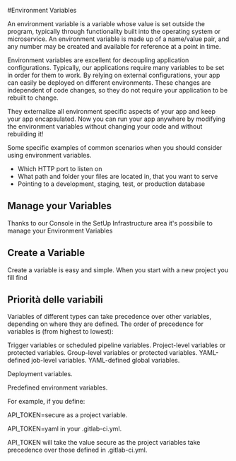 #Environment Variables

An environment variable is a variable whose value is set outside the program, typically through functionality built into the operating system or microservice.
An environment variable is made up of a name/value pair, and any number may be created and available for reference at a point in time.

Environment variables are excellent for decoupling application configurations. Typically, our applications require many variables to be set in order for them to work. By relying on external configurations, your app can easily be deployed on different environments. These changes are independent of code changes, so they do not require your application to be rebuilt to change.

They externalize all environment specific aspects of your app and keep your app encapsulated. Now you can run your app anywhere by modifying the environment variables without changing your code and without rebuilding it!

Some specific examples of common scenarios when you should consider using environment variables.
* Which HTTP port to listen on  
* What path and folder your files are located in, that you want to serve  
* Pointing to a development, staging, test, or production database  

## Manage your Variables

Thanks to our Console in the SetUp Infrastructure area it's possibile to manage your Environment Variables

## Create a Variable

Create a variable is easy and simple. When you start with a new project you fill find 





## Priorità delle variabili

Variables of different types can take precedence over other
variables, depending on where they are defined.
The order of precedence for variables is (from highest to lowest):


Trigger variables or scheduled pipeline variables.
Project-level variables or protected variables.
Group-level variables or protected variables.
YAML-defined job-level variables.
YAML-defined global variables.

Deployment variables.

Predefined environment variables.

For example, if you define:


API_TOKEN=secure as a project variable.

API_TOKEN=yaml in your .gitlab-ci.yml.

API_TOKEN will take the value secure as the project
variables take precedence over those defined in .gitlab-ci.yml.
